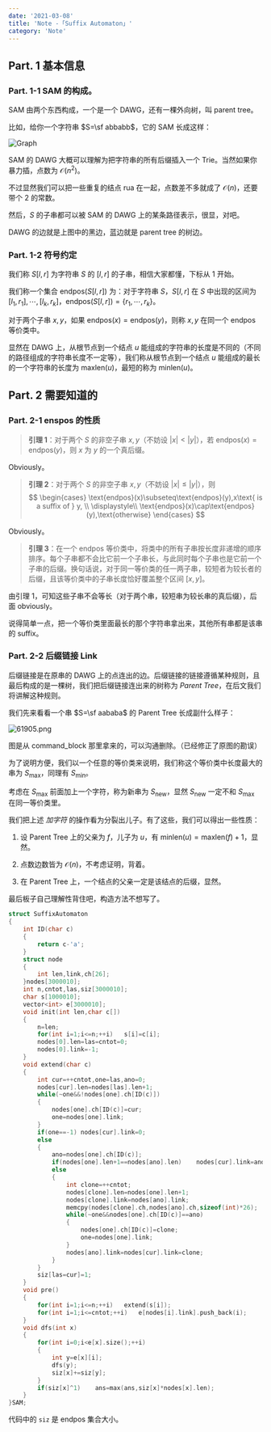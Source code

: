 ```yaml
---
date: '2021-03-08'
title: 'Note -「Suffix Automaton」'
category: 'Note'
---
```


## Part. 1 基本信息

### Part. 1-1 SAM 的构成。

SAM 由两个东西构成，一个是一个 DAWG，还有一棵外向树，叫 parent tree。

比如，给你一个字符串 $S=\sf abbabb$，它的 SAM 长成这样：

![Graph](https://i.loli.net/2021/03/08/DirLSlP9CyjTwAz.png)

SAM 的 DAWG 大概可以理解为把字符串的所有后缀插入一个 Trie。当然如果你暴力插，点数为 $\mathcal{O}(n^2)$。

不过显然我们可以把一些重复的结点 rua 在一起，点数差不多就成了 $\mathcal{O}(n)$，还要带个 $2$ 的常数。

然后，$S$ 的子串都可以被 SAM 的 DAWG 上的某条路径表示，很显，对吧。

DAWG 的边就是上图中的黑边，蓝边就是 parent tree 的树边。

### Part. 1-2 符号约定

我们称 $S[l,r]$ 为字符串 $S$ 的 $[l,r]$ 的子串，相信大家都懂，下标从 $1$ 开始。

我们称一个集合 $\text{endpos}(S[l,r])$ 为：对于字符串 $S$，$S[l,r]$ 在 $S$ 中出现的区间为 $[l_{1},r_{1}],\cdots,[l_{k},r_{k}]$，$\text{endpos}(S[l,r])=\{r_{1},\cdots,r_{k}\}$。

对于两个子串 $x,y$，如果 $\text{endpos}(x)=\text{endpos}(y)$，则称 $x,y$ 在同一个 $\text{endpos}$ 等价类中。

显然在 DAWG 上，从根节点到一个结点 $u$ 能组成的字符串的长度是不同的（不同的路径组成的字符串长度不一定等），我们称从根节点到一个结点 $u$ 能组成的最长的一个字符串的长度为 $\text{maxlen}(u)$，最短的称为 $\text{minlen}(u)$。

## Part. 2 需要知道的

### Part. 2-1 $\text{enspos}$ 的性质

> **引理 1**：对于两个 $S$ 的非空子串 $x,y$（不妨设 $|x|<|y|$），若 $\text{endpos}(x)=\text{endpos}(y)$，则 $x$ 为 $y$ 的一个真后缀。

Obviously。

> **引理 2**：对于两个 $S$ 的非空子串 $x,y$（不妨设 $|x|\le|y|$），则
> $$
\begin{cases}
\text{endpos}(x)\subseteq\text{endpos}(y),x\text{ is a suffix of } y, \\
\displaystyle\\
\text{endpos}(x)\cap\text{endpos}(y),\text{otherwise}
\end{cases}
$$

Obviously。

> **引理 3**：在一个 $\text{endpos}$ 等价类中，将类中的所有子串按长度非递增的顺序排序。每个子串都不会比它前一个子串长，与此同时每个子串也是它前一个子串的后缀。换句话说，对于同一等价类的任一两子串，较短者为较长者的后缀，且该等价类中的子串长度恰好覆盖整个区间 $[x,y]$。

由引理 1，可知这些子串不会等长（对于两个串，较短串为较长串的真后缀），后面 obviously。

说得简单一点，把一个等价类里面最长的那个字符串拿出来，其他所有串都是该串的 suffix。

### Part. 2-2 后缀链接 Link

后缀链接是在原串的 DAWG 上的点连出的边。后缀链接的链接遵循某种规则，且最后构成的是一棵树，我们把后缀链接连出来的树称为 *Parent Tree*，在后文我们将讲解这种规则。

我们先来看看一个串 $S=\sf aababa$ 的 Parent Tree 长成副什么样子：

![61905.png](http://61.186.173.89:2019/2021/03/17/d015dd9f7e4ab.png)

图是从 command_block 那里拿来的，可以沟通删除。（已经修正了原图的勘误）

为了说明方便，我们以一个任意的等价类来说明，我们称这个等价类中长度最大的串为 $S_{\max}$，同理有 $S_{\min}$。

考虑在 $S_{\max}$ 前面加上一个字符，称为新串为 $S_{\text{new}}$，显然 $S_{\text{new}}$ 一定不和 $S_{\max}$ 在同一等价类里。

我们把上述 *加字符* 的操作看为分裂出儿子。有了这些，我们可以得出一些性质：

1. 设 Parent Tree 上的父亲为 $f$，儿子为 $u$，有 $\text{minlen}(u)=\text{maxlen}(f)+1$，显然。

2. 点数边数皆为 $\mathcal{O}(n)$，不考虑证明，背着。

3. 在 Parent Tree 上，一个结点的父亲一定是该结点的后缀，显然。

最后板子自己理解性背住吧，构造方法不想写了。

```cpp
struct SuffixAutomaton
{
	int ID(char c)
	{
		return c-'a';
	}
	struct node
	{
		int len,link,ch[26];
	}nodes[3000010];
	int n,cntot,las,siz[3000010];
	char s[1000010];
	vector<int> e[3000010];
	void init(int len,char c[])
	{
		n=len;
		for(int i=1;i<=n;++i)	s[i]=c[i];
		nodes[0].len=las=cntot=0;
		nodes[0].link=-1;
	}
	void extend(char c)
	{
		int cur=++cntot,one=las,ano=0;
		nodes[cur].len=nodes[las].len+1;
		while(~one&&!nodes[one].ch[ID(c)])
		{
			nodes[one].ch[ID(c)]=cur;
			one=nodes[one].link;
		}
		if(one==-1)	nodes[cur].link=0;
		else
		{
			ano=nodes[one].ch[ID(c)];
			if(nodes[one].len+1==nodes[ano].len)	nodes[cur].link=ano;
			else
			{
				int clone=++cntot;
				nodes[clone].len=nodes[one].len+1;
				nodes[clone].link=nodes[ano].link;
				memcpy(nodes[clone].ch,nodes[ano].ch,sizeof(int)*26);
				while(~one&&nodes[one].ch[ID(c)]==ano)
				{
					nodes[one].ch[ID(c)]=clone;
					one=nodes[one].link;
				}
				nodes[ano].link=nodes[cur].link=clone;
			}
		}
		siz[las=cur]=1;
	}
	void pre()
	{
		for(int i=1;i<=n;++i)	extend(s[i]);
		for(int i=1;i<=cntot;++i)	e[nodes[i].link].push_back(i);
	}
	void dfs(int x)
	{
		for(int i=0;i<e[x].size();++i)
		{
			int y=e[x][i];
			dfs(y);
			siz[x]+=siz[y];
		}
		if(siz[x]^1)	ans=max(ans,siz[x]*nodes[x].len);
	}
}SAM;
```

代码中的 `siz` 是 $\text{endpos}$ 集合大小。